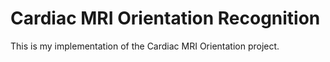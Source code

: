 # Cardiac MRI Orientation Recognition

This is my implementation of the Cardiac MRI Orientation project. 
